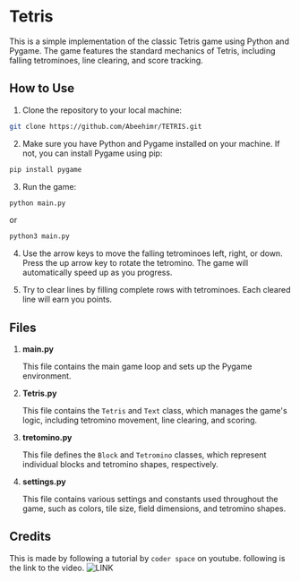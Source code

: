 # Tetris

This is a simple implementation of the classic Tetris game using Python and Pygame. The game features the standard mechanics of Tetris, including falling tetrominoes, line clearing, and score tracking.

## How to Use

1. Clone the repository to your local machine:

```bash
git clone https://github.com/Abeehimr/TETRIS.git
```
2. Make sure you have Python and Pygame installed on your machine. If not, you can install Pygame using pip:
```bash
pip install pygame
```
3. Run the game:
```bash
python main.py
```
or 
```bash
python3 main.py
```
4. Use the arrow keys to move the falling tetrominoes left, right, or down. Press the up arrow key to rotate the tetromino. The game will automatically speed up as you progress.

5. Try to clear lines by filling complete rows with tetrominoes. Each cleared line will earn you points.

## Files

1. **main.py**

   This file contains the main game loop and sets up the Pygame environment.

2. **Tetris.py**

   This file contains the `Tetris` and `Text` class, which manages the game's logic, including tetromino movement, line clearing, and scoring.

3. **tretomino.py**

   This file defines the `Block` and `Tetromino` classes, which represent individual blocks and tetromino shapes, respectively.

4. **settings.py**

   This file contains various settings and constants used throughout the game, such as colors, tile size, field dimensions, and tetromino shapes.

## Credits

This is made by following a tutorial by `coder space` on youtube. following is the link to the video.
![LINK](https://youtu.be/RxWS5h1UfI4?si=ol8TYsyN_I8hL7yE)

